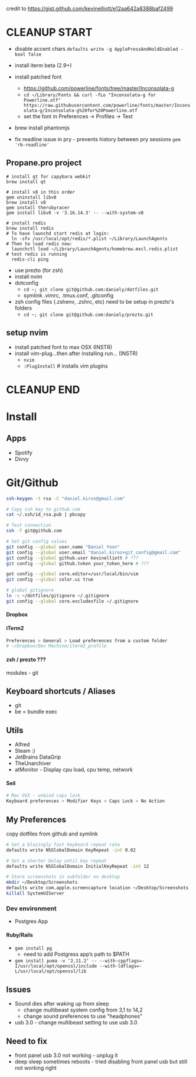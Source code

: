 credit to https://gist.github.com/kevinelliott/e12aa642a8388baf2499

# CLEANUP START

* disable accent chars `defaults write -g ApplePressAndHoldEnabled -bool false`

* install iterm beta (2.9+)
* install patched font
  * https://github.com/powerline/fonts/tree/master/Inconsolata-g
  * `cd ~/Library/Fonts && curl -fLo "Inconsolata-g for Powerline.otf" https://raw.githubusercontent.com/powerline/fonts/master/Inconsolata-g/Inconsolata-g%20for%20Powerline.otf`
  * set the font in Preferences -> Profiles -> Text

* brew install phantomjs

* fix readline issue in pry - prevents history between pry sessions
  `gem 'rb-readline'`

## Propane.pro project
```
# install qt for capybara webkit
brew install qt

# install v8 in this order
gem uninstall libv8
brew install v8
gem install therubyracer
gem install libv8 -v '3.16.14.3' -- --with-system-v8
```

```
# install redis
brew install redis
# To have launchd start redis at login:
  ln -sfv /usr/local/opt/redis/*.plist ~/Library/LaunchAgents
# Then to load redis now:
  launchctl load ~/Library/LaunchAgents/homebrew.mxcl.redis.plist
# test redis is running
  redis-cli ping
```


* use prezto (for zsh)
* install nvim
* dotconfig
  * `cd ~; git clone git@github.com:daniely/dotfiles.git`
  * symlink .vimrc, .tmux.conf, .gitconfig
* zsh config files (.zshenv, .zshrc, etc) need to be setup in prezto's folders
  * `cd ~; git clone git@github.com:daniely/prezto.git`

## setup nvim
* install patched font to max OSX (INSTR)
* install vim-plug...then after installing run... (INSTR)
  * `nvim`
  * `:PlugInstall` # installs vim plugins


# CLEANUP END


# Install

## Apps

* Spotify
* Divvy

# Git/Github

```bash
ssh-keygen -t rsa -C "daniel.kiros@gmail.com"

# Copy ssh key to github.com
cat ~/.ssh/id_rsa.pub | pbcopy

# Test connection
ssh -T git@github.com

# Set git config values
git config --global user.name "Daniel Yoon"
git config --global user.email "daniel.kiros+git_config@gmail.com"
git config --global github.user kevinelliott # ???
git config --global github.token your_token_here # ???

got config --global core.editor=/usr/local/bin/vim
git config --global color.ui true

# global gitignore
ln -s ~/dotfiles/gitignore ~/.gitignore
git config --global core.excludesfile ~/.gitignore
```

#### Dropbox

#### iTerm2

```bash
Preferences > General > Load preferences from a custom folder
# ~/Dropbox/Dev Machine/iterm2_profile
```

#### zsh / prezto ???

modules - git

## Keyboard shortcuts / Aliases

* git
* be = bundle exec

## Utils

* Alfred
* Steam :)
* JetBrains DataGrip
* TheUnarchiver
* atMonitor - Display cpu load, cpu temp, network

#### Seil

```bash
# Mac OSX - unbind caps lock
Keyboard preferences > Modifier Keys > Caps Lock > No Action
```

## My Preferences

copy dotfiles from github and symlink

```bash
# Set a blazingly fast keyboard repeat rate
defaults write NSGlobalDomain KeyRepeat -int 0.02

# Set a shorter Delay until key repeat
defaults write NSGlobalDomain InitialKeyRepeat -int 12

# Store screenshots in subfolder on desktop
mkdir ~/Desktop/Screenshots
defaults write com.apple.screencapture location ~/Desktop/Screenshots
killall SystemUIServer
```

### Dev environment

* Postgres App

#### Ruby/Rails

* `gem install pg`
  * need to add Postgress app’s path to $PATH
* `gem install puma -v ‘2.11.2’ -- --with-cppflags=-I/usr/local/opt/openssl/include --with-ldflags=-L/usr/local/opt/openssl/lib`

## Issues

* Sound dies after waking up from sleep
  * change multibeast system config from 3,1 to 14,2
  * change sound preferences to use "headphones"
* usb 3.0 - change multibeast setting to use usb 3.0

## Need to fix
* front panel usb 3.0 not working - unplug it
* deep sleep sometimes reboots - tried disabling front panel usb but still not working right
